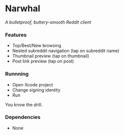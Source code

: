 # Narwhal

*A bulletproof, buttery-smooth Reddit client*

### Features

  - Top/Best/New browsing
  - Nested subreddit navigation (tap on subreddit name)
  - Thumbnail preview (tap on thumbnail)
  - Post link preview (tap on post)

### Runnning

  - Open Xcode project
  - Change signing identity
  - Run

You know the drill.

### Dependencies

 - None